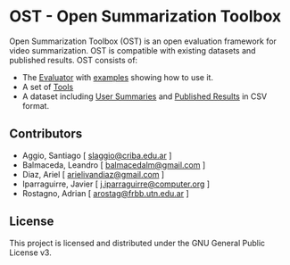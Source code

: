 # OST - Open Summarization Toolbox

Open Summarization Toolbox (OST) is an open evaluation framework for video summarization. OST is compatible with existing datasets and published results.
OST consists of:

* The [Evaluator](./evaluator) with [examples](./examples) showing how to use it.
* A set of [Tools](./tools)
* A dataset including [User Summaries](./user_summaries) and [Published Results](./published_results) in CSV format.


## Contributors

* Aggio, Santiago [ slaggio@criba.edu.ar ]
* Balmaceda, Leandro [ balmacedalm@gmail.com ]
* Diaz, Ariel [ arielivandiaz@gmail.com ]
* Iparraguirre, Javier [ j.iparraguirre@computer.org ]
* Rostagno, Adrian [ arostag@frbb.utn.edu.ar ]


## License

This project is licensed and distributed under the GNU General Public License v3.

